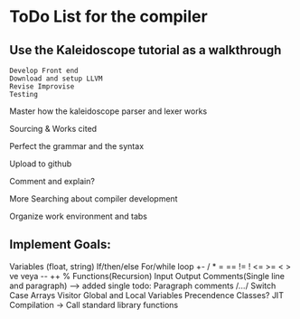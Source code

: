 # ToDo List for the compiler

## Use the Kaleidoscope tutorial as a walkthrough
    Develop Front end
    Download and setup LLVM
    Revise Improvise
    Testing

Master how the kaleidoscope parser and lexer works

Sourcing & Works cited

Perfect the grammar and the syntax

Upload to github

Comment and explain?

More Searching about compiler development

Organize work environment and tabs


## Implement Goals:
Variables (float, string)
If/then/else
For/while loop
+- / * = == != ! <= >= < > ve veya -- ++ %
Functions(Recursion)
Input Output
Comments(Single line and paragraph) --> added single todo: Paragraph comments /*...*/
Switch Case
Arrays
Visitor
Global and Local Variables
Precendence
Classes?
JIT Compilation -> Call standard library functions